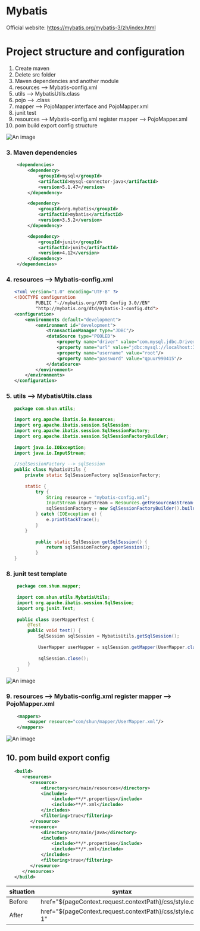 # Mybatis
Official website: https://mybatis.org/mybatis-3/zh/index.html
# Project structure and configuration
1. Create maven
2. Delete src folder
3. Maven dependencies and another module
4. resources --> Mybatis-config.xml
5. utils --> MybatisUtils.class
6. pojo --> .class
7. mapper --> PojoMapper.interface and PojoMapper.xml
8. junit test
9. resources --> Mybatis-config.xml register mapper --> PojoMapper.xml
10. pom build export config
structure
   
![An image](images/structure.jpg)

### 3. Maven dependencies
``` xml
    <dependencies>
        <dependency>
            <groupId>mysql</groupId>
            <artifactId>mysql-connector-java</artifactId>
            <version>5.1.47</version>
        </dependency>

        <dependency>
            <groupId>org.mybatis</groupId>
            <artifactId>mybatis</artifactId>
            <version>3.5.2</version>
        </dependency>

        <dependency>
            <groupId>junit</groupId>
            <artifactId>junit</artifactId>
            <version>4.12</version>
        </dependency>
    </dependencies>
```

### 4. resources --> Mybatis-config.xml
``` xml
   <?xml version="1.0" encoding="UTF-8" ?>
   <!DOCTYPE configuration
           PUBLIC "-//mybatis.org//DTD Config 3.0//EN"
           "http://mybatis.org/dtd/mybatis-3-config.dtd">
   <configuration>
       <environments default="development">
           <environment id="development">
               <transactionManager type="JDBC"/>
               <dataSource type="POOLED">
                   <property name="driver" value="com.mysql.jdbc.Driver"/>
                   <property name="url" value="jdbc:mysql://localhost:3306/mybatis?useSSL=false&amp;useUnicode=true&amp;characterEncoding=UTF-8"/>
                   <property name="username" value="root"/>
                   <property name="password" value="qpuur990415"/>
               </dataSource>
           </environment>
       </environments>
   </configuration>
```

### 5. utils --> MybatisUtils.class
``` java
   package com.shun.utils;
   
   import org.apache.ibatis.io.Resources;
   import org.apache.ibatis.session.SqlSession;
   import org.apache.ibatis.session.SqlSessionFactory;
   import org.apache.ibatis.session.SqlSessionFactoryBuilder;
   
   import java.io.IOException;
   import java.io.InputStream;
   
   //sqlSessionFactory --> sqlSession
   public class MybatisUtils {
       private static SqlSessionFactory sqlSessionFactory;
   
       static {
           try {
               String resource = "mybatis-config.xml";
               InputStream inputStream = Resources.getResourceAsStream(resource);
               sqlSessionFactory = new SqlSessionFactoryBuilder().build(inputStream);
           } catch (IOException e) {
               e.printStackTrace();
           }
       }
   
           public static SqlSession getSqlSession() {
               return sqlSessionFactory.openSession();
           }
   }
```

### 8. junit test template
``` java
    package com.shun.mapper;
    
    import com.shun.utils.MybatisUtils;
    import org.apache.ibatis.session.SqlSession;
    import org.junit.Test;
    
    public class UserMapperTest {
        @Test
        public void test() {
            SqlSession sqlSession = MybatisUtils.getSqlSession();
    
            UserMapper userMapper = sqlSession.getMapper(UserMapper.class);
    
            sqlSession.close();
        }
    }
```
![An image](images/junitTest.jpg)

### 9. resources --> Mybatis-config.xml register mapper --> PojoMapper.xml
``` xml
    <mappers>
        <mapper resource="com/shun/mapper/UserMapper.xml"/>
    </mappers>
```
![An image](images/register.jpg)

## 10. pom build export config
``` xml
   <build>
      <resources>
         <resource>
             <directory>src/main/resources</directory>
             <includes>
                 <include>**/*.properties</include>
                 <include>**/*.xml</include>
             </includes>
             <filtering>true</filtering>
         </resource>
         <resource>
             <directory>src/main/java</directory>
             <includes>
                 <include>**/*.properties</include>
                 <include>**/*.xml</include>
             </includes>
             <filtering>true</filtering>
         </resource>
      </resources>
   </build>
```



|situation|syntax|
|-----------|-----------|
|Before| href="${pageContext.request.contextPath}/css/style.css"|
|After|href="${pageContext.request.contextPath}/css/style.css?1"|
